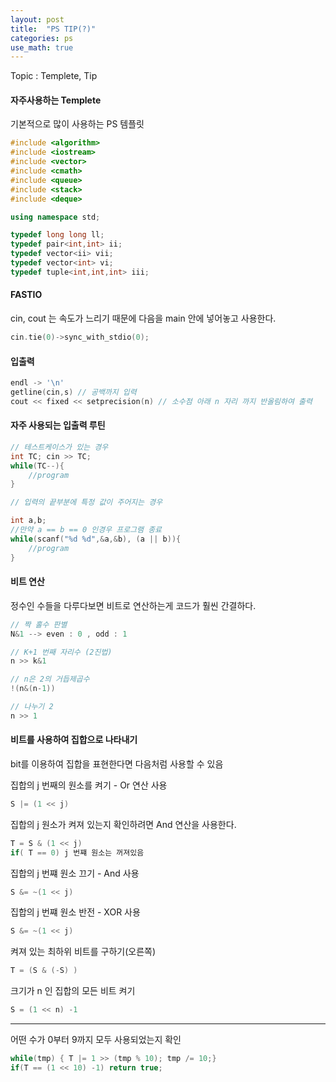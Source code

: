 ```yaml
---
layout: post
title:  "PS TIP(?)"
categories: ps
use_math: true
---
```


Topic : Templete, Tip

#### 자주사용하는 Templete
기본적으로 많이 사용하는 PS 템플릿 

~~~cpp
#include <algorithm>
#include <iostream>
#include <vector>
#include <cmath>
#include <queue>
#include <stack>
#include <deque>

using namespace std;

typedef long long ll;
typedef pair<int,int> ii;
typedef vector<ii> vii;
typedef vector<int> vi;
typedef tuple<int,int,int> iii;
~~~

#### FASTIO
cin, cout 는 속도가 느리기 때문에 다음을 main 안에 넣어놓고 사용한다.

```cpp
cin.tie(0)->sync_with_stdio(0);
```

#### 입출력
```cpp
endl -> '\n'
getline(cin,s) // 공백까지 입력
cout << fixed << setprecision(n) // 소수점 아래 n 자리 까지 반올림하여 출력
```

#### 자주 사용되는 입출력 루틴

~~~cpp
// 테스트케이스가 있는 경우
int TC; cin >> TC;
while(TC--){
    //program
}

// 입력의 끝부분에 특정 값이 주어지는 경우

int a,b;
//만약 a == b == 0 인경우 프로그램 종료
while(scanf("%d %d",&a,&b), (a || b)){
    //program
}
~~~


#### 비트 연산
정수인 수들을 다루다보면 비트로 연산하는게 코드가 훨씬 간결하다.

```cpp
// 짝 홀수 판별
N&1 --> even : 0 , odd : 1

// K+1 번째 자리수 (2진법)
n >> k&1

// n은 2의 거듭제곱수
!(n&(n-1)) 

// 나누기 2
n >> 1
```

#### 비트를 사용하여 집합으로 나타내기
bit를 이용하여 집합을 표현한다면 다음처럼 사용할 수 있음

집합의 j 번째의 원소를 켜기 - Or 연산 사용

```cpp
S |= (1 << j) 
```

집합의 j 원소가 켜져 있는지 확인하려면 And 연산을 사용한다.

```cpp
T = S & (1 << j)
if( T == 0) j 번쨰 원소는 꺼져있음
```

집합의 j 번쨰 원소 끄기 - And 사용

```cpp
S &= ~(1 << j)
```

집합의 j 번쨰 원소 반전 - XOR 사용

```cpp
S &= ~(1 << j)
```

켜져 있는 최하위 비트를 구하기(오른쪽)

```cpp
T = (S & (-S) )

```

크기가 n 인 집합의 모든 비트 켜기

```cpp
S = (1 << n) -1
```

---

어떤 수가 0부터 9까지 모두 사용되었는지 확인

```cpp
while(tmp) { T |= 1 >> (tmp % 10); tmp /= 10;}
if(T == (1 << 10) -1) return true;
```